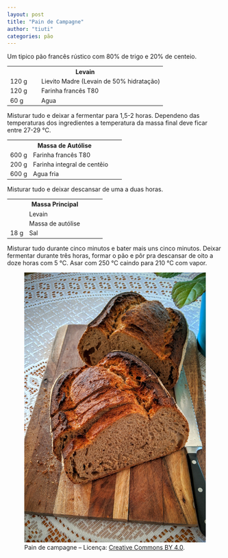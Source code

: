 ```yaml
---
layout: post
title: "Pain de Campagne"
author: "tiuti"
categories: pão
---
```


Um tipico pão francês rústico com 80% de trigo e 20% de centeio.

<table>
  <tr>
    <th colspan="2">Levain</th>
  </tr>
  <tr>
    <td style="width:20%">120 g</td>
    <td>Lievito Madre (Levain de 50% hidratação)</td>
  </tr>
  <tr>
    <td style="width:20%">120 g</td>
    <td>Farinha francês T80</td>
  </tr>
  <tr>
    <td style="width:20%">60 g</td>
    <td>Agua</td>
  </tr>
</table>

Misturar tudo e deixar a fermentar para 1,5-2 horas.
Dependeno das temperaturas dos ingredientes a temperatura da massa final deve ficar entre
27-29 °C.

<table>
  <tr>
    <th colspan="2">Massa de Autólise</th>
  </tr>
  <tr>
    <td style="width:20%">600 g</td>
    <td>Farinha francês T80</td>
  </tr>
  <tr>
    <td style="width:20%">200 g</td>
    <td>Farinha integral de centêio</td>
  </tr>
  <tr>
    <td style="width:20%">600 g</td>
    <td>Agua fria</td>
  </tr>
</table>

Misturar tudo e deixar descansar de uma a duas horas.

<table>
  <tr>
    <th colspan="2">Massa Principal</th>
  </tr>
  <tr>
    <td style="width:20%"> </td>
    <td>Levain</td>
  </tr>
  <tr>
    <td style="width:20%"> </td>
    <td>Massa de autólise</td>
  </tr>
  <tr>
    <td style="width:20%">18 g</td>
    <td>Sal</td>
  </tr>
</table>

Misturar tudo durante cinco minutos e bater mais uns cinco minutos.
Deixar fermentar durante três horas, formar o pão e pôr pra
descansar de oito a doze horas com 5 °C.
Asar com 250 °C caindo para 210 °C com vapor.

<figure>
  <img alt="Pain de Campagne" src="/assets/images/pain_de_campagne.png" />
  <figcaption>
    Pain de campagne – Licença:
    <a href="https://creativecommons.org/licenses/by/4.0/">Creative Commons BY 4.0</a>.
  </figcaption>
</figure>

